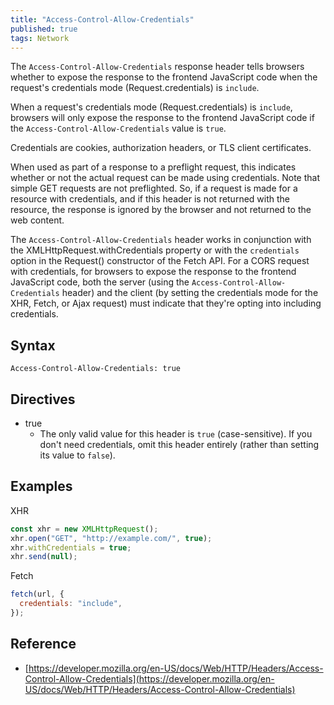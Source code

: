 ```yaml
---
title: "Access-Control-Allow-Credentials"
published: true
tags: Network
---
```


The `Access-Control-Allow-Credentials` response header tells browsers whether to
expose the response to the frontend JavaScript code when the request's
credentials mode (Request.credentials) is `include`.

When a request's credentials mode (Request.credentials) is `include`, browsers
will only expose the response to the frontend JavaScript code if the
`Access-Control-Allow-Credentials` value is `true`.

Credentials are cookies, authorization headers, or TLS client certificates.

When used as part of a response to a preflight request, this indicates whether
or not the actual request can be made using credentials. Note that simple GET
requests are not preflighted. So, if a request is made for a resource with
credentials, and if this header is not returned with the resource, the
response is ignored by the browser and not returned to the web content.

The `Access-Control-Allow-Credentials` header works in conjunction with the
XMLHttpRequest.withCredentials property or with the `credentials` option in the
Request() constructor of the Fetch API. For a CORS request with credentials,
for browsers to expose the response to the frontend JavaScript code, both the
server (using the `Access-Control-Allow-Credentials` header) and the client (by
setting the credentials mode for the XHR, Fetch, or Ajax request) must
indicate that they're opting into including credentials.

## Syntax

```http
Access-Control-Allow-Credentials: true
```

## Directives

- true
  - The only valid value for this header is `true` (case-sensitive). If you don't need credentials, omit this header entirely (rather than setting its value to `false`).

## Examples

XHR

```javascript
const xhr = new XMLHttpRequest();
xhr.open("GET", "http://example.com/", true);
xhr.withCredentials = true;
xhr.send(null);

```

Fetch

```javascript
fetch(url, {
  credentials: "include",
});
```

## Reference

- [https://developer.mozilla.org/en-US/docs/Web/HTTP/Headers/Access-Control-Allow-Credentials](https://developer.mozilla.org/en-US/docs/Web/HTTP/Headers/Access-Control-Allow-Credentials)